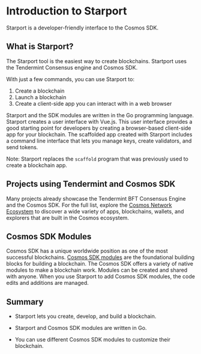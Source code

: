 # Introduction to Starport

Starport is a developer-friendly interface to the Cosmos SDK.

## What is Starport?

The Starport tool is the easiest way to create blockchains. Startport uses the Tendermint Consensus engine and Cosmos SDK.

With just a few commands, you can use Starport to:

1. Create a blockchain
2. Launch a blockchain
3. Create a client-side app you can interact with in a web browser

Starport and the SDK modules are written in the Go programming language. Starport creates a user interface with Vue.js. This user interface provides a good starting point for developers by creating a browser-based client-side app for your blockchain. The scaffolded app created with Starport includes a command line interface that lets you manage keys, create validators, and send tokens.

Note: Starport replaces the `scaffold` program that was previously used to create a blockchain app.

## Projects using Tendermint and Cosmos SDK

Many projects already showcase the Tendermint BFT Consensus Engine and the Cosmos SDK. For the full list, explore the [Cosmos Network Ecosystem](https://cosmos.network/ecosystem/apps) to discover a wide variety of apps, blockchains, wallets, and explorers that are built in the Cosmos ecosystem.

## Cosmos SDK Modules

Cosmos SDK has a unique worldwide position as one of the most successful blockchains. [Cosmos SDK modules](https://docs.cosmos.network/master/modules/) are the foundational building blocks for building a blockchain. The Cosmos SDK offers a variety of native modules to make a blockchain work. Modules can be created and shared with anyone. When you use Starport to add Cosmos SDK modules, the code edits and additions are managed.

## Summary

- Starport lets you create, develop, and build a blockchain.

- Starport and Cosmos SDK modules are written in Go.

- You can use different Cosmos SDK modules to customize their blockchain.
